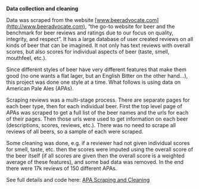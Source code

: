 
<b>Data collection and cleaning</b>

Data was scraped from the website [www.beeradvocate.com](http://www.beeradvocate.com), “the go-to website for beer and the benchmark for beer reviews and ratings due to our focus on quality, integrity, and respect”. It has a large database of user created reviews on all kinds of beer that can be imagined. It not only has text reviews with overall scores, but also scores for individual aspects of beer (taste, smell, mouthfeel, etc.).

Since different styles of beer have very different features that make them good (no one wants a flat lager, but an English Bitter on the other hand…), this project was done one style at a time. What follows is using data on American Pale Ales (APAs).

Scraping reviews was a multi-stage process. There are separate pages for each beer type, then for each individual beer. First the top level page of APAs was scraped to get a full list of the beer names and the urls for each of their pages. Then those urls were used to get information on each beer (descriptions, scores, reviews, etc.). There was no need to scrape all reviews of all beers, so a sample of each were scraped.

Some cleaning was done, e.g. if a reviewer had not given individual scores for smell, taste, etc. then the scores were imputed using the overall score of the beer itself (if all scores are given then the overall score is a weighted average of these features), and some bad data was removed. In the end there were 17k reviews of 150 different APAs.

See full details and code here: [APA Scraping and Cleaning](./02_apa_scraping_cleaning.ipynb)
